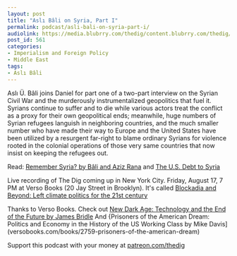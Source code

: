 ```yaml
---
layout: post
title: "Aslı Bâli on Syria, Part I"
permalink: podcast/asli-bali-on-syria-part-i/
audiolink: https://media.blubrry.com/thedig/content.blubrry.com/thedig/The_Dig_-_EP_139_-_Bali.mp3
post_id: 561
categories: 
- Imperialism and Foreign Policy
- Middle East
tags: 
- Aslı Bâli
---
```


Aslı Ü. Bâli joins Daniel for part one of a two-part interview on the Syrian Civil War and the murderously instrumentalized geopolitics that fuel it. Syrians continue to suffer and to die while various actors treat the conflict as a proxy for their own geopolitical ends; meanwhile, huge numbers of Syrian refugees languish in neighboring countries, and the much smaller number who have made their way to Europe and the United States have been utilized by a resurgent far-right to blame ordinary Syrians for violence rooted in the colonial operations of those very same countries that now insist on keeping the refugees out.

Read: [Remember Syria? by Bâli and Aziz Rana](bostonreview.net/war-security/asli-bali-aziz-rana-trump-putin-syria) and [The U.S. Debt to Syria](bostonreview.net/war-security/asli-u-bali-aziz-rana-us-debt-syria)

Live recording of The Dig coming up in New York City. Friday, August 17, 7 PM at Verso Books (20 Jay Street in Brooklyn). It's called [Blockadia and Beyond: Left climate politics for the 21st century](https://www.facebook.com/events/2042636042656908/?active_tab=about)

Thanks to Verso Books. Check out [New Dark Age: Technology and the End of the Future by James Bridle](versobooks.com/books/2698-new-dark-age) And {Prisoners of the American Dream: Politics and Economy in the History of the US Working Class by Mike Davis](versobooks.com/books/2759-prisoners-of-the-american-dream)

Support this podcast with your money at [patreon.com/thedig](http://www.patreon.com/TheDig) 